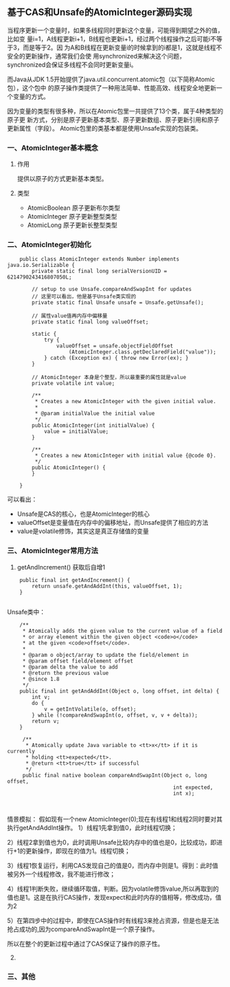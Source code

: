 ## 基于CAS和Unsafe的AtomicInteger源码实现
当程序更新一个变量时，如果多线程同时更新这个变量，可能得到期望之外的值，比如变
量i=1，A线程更新i+1，B线程也更新i+1，经过两个线程操作之后可能i不等于3，而是等于2。因
为A和B线程在更新变量i的时候拿到的i都是1，这就是线程不安全的更新操作，通常我们会使
用synchronized来解决这个问题，synchronized会保证多线程不会同时更新变量i。

而Java从JDK 1.5开始提供了java.util.concurrent.atomic包（以下简称Atomic包），这个包中
的原子操作类提供了一种用法简单、性能高效、线程安全地更新一个变量的方式。

因为变量的类型有很多种，所以在Atomic包里一共提供了13个类，属于4种类型的原子更
新方式，分别是原子更新基本类型、原子更新数组、原子更新引用和原子更新属性（字段）。
Atomic包里的类基本都是使用Unsafe实现的包装类。
### 一、AtomicInteger基本概念
1. 作用

   提供以原子的方式更新基本类型。
2. 类型

   - AtomicBoolean  原子更新布尔类型
   - AtomicInteger  原子更新整型类型
   - AtomicLong  原子更新长整型类型
### 二、AtomicInteger初始化
```
    public class AtomicInteger extends Number implements java.io.Serializable {
        private static final long serialVersionUID = 6214790243416807050L;
    
        // setup to use Unsafe.compareAndSwapInt for updates
        // 这里可以看出，他是基于Unsafe类实现的
        private static final Unsafe unsafe = Unsafe.getUnsafe();
        
        // 属性value值再内存中偏移量
        private static final long valueOffset;
    
        static {
            try {
                valueOffset = unsafe.objectFieldOffset
                    (AtomicInteger.class.getDeclaredField("value"));
            } catch (Exception ex) { throw new Error(ex); }
        }
    
        // AtomicInteger 本身是个整型，所以最重要的属性就是value
        private volatile int value;
    
        /**
         * Creates a new AtomicInteger with the given initial value.
         *
         * @param initialValue the initial value
         */
        public AtomicInteger(int initialValue) {
            value = initialValue;
        }
    
        /**
         * Creates a new AtomicInteger with initial value {@code 0}.
         */
        public AtomicInteger() {
        }
        
    }   
```
可以看出：
- Unsafe是CAS的核心，也是AtomicInteger的核心
- valueOffset是变量值在内存中的偏移地址，而Unsafe提供了相应的方法
- value是volatile修饰，其实这是真正存储值的变量
### 三、AtomicInteger常用方法
1. getAndIncrement() 获取后自增1
```
    public final int getAndIncrement() {
        return unsafe.getAndAddInt(this, valueOffset, 1);
    }
    
```
Unsafe类中：
```
    /**
     * Atomically adds the given value to the current value of a field
     * or array element within the given object <code>o</code>
     * at the given <code>offset</code>.
     *
     * @param o object/array to update the field/element in
     * @param offset field/element offset
     * @param delta the value to add
     * @return the previous value
     * @since 1.8
     */
    public final int getAndAddInt(Object o, long offset, int delta) {
        int v;
        do {
            v = getIntVolatile(o, offset);
        } while (!compareAndSwapInt(o, offset, v, v + delta));
        return v;
    }
    
     /**
      * Atomically update Java variable to <tt>x</tt> if it is currently
      * holding <tt>expected</tt>.
      * @return <tt>true</tt> if successful
      */
     public final native boolean compareAndSwapInt(Object o, long offset,
                                                      int expected,
                                                      int x);
    
    
```
情景模拟：
假如现有一个new AtomicInteger(0);现在有线程1和线程2同时要对其执行getAndAddInt操作。
1）线程1先拿到值0，此时线程切换；

2）线程2拿到值也为0，此时调用Unsafe比较内存中的值也是0，比较成功，即进行+1的更新操作，即现在的值为1。线程切换；

3）线程1恢复运行，利用CAS发现自己的值是0，而内存中则是1。得到：此时值被另外一个线程修改，我不能进行修改；

4）线程1判断失败，继续循环取值，判断。因为volatile修饰value,所以再取到的值也是1。这是在执行CAS操作，发现expect和此时内存的值相等，修改成功，值为2

5）在第四步中的过程中，即使在CAS操作时有线程3来抢占资源，但是也是无法抢占成功的,因为compareAndSwapInt是一个原子操作。

所以在整个的更新过程中通过了CAS保证了操作的原子性。

2. 
### 三、其他


























